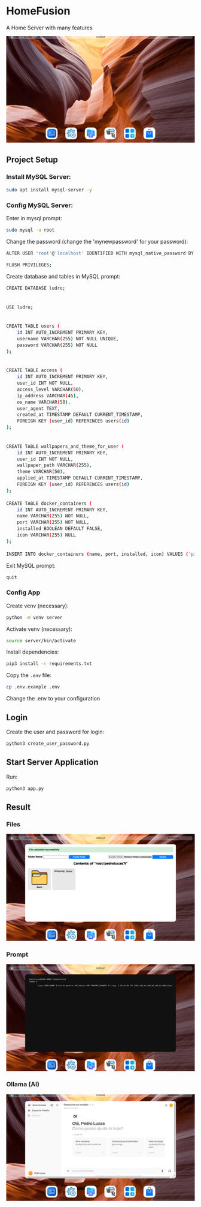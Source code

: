 # HomeFusion
 A Home Server with many features
 
![HomeFusion](screenshots/dashboard.png)
## Project Setup

### Install MySQL Server:
```sh
sudo apt install mysql-server -y
```

### Config MySQL Server:

Enter in mysql prompt:
```sh
sudo mysql -u root
```

Change the password (change the 'mynewpassword' for your password):
```sh
ALTER USER 'root'@'localhost' IDENTIFIED WITH mysql_native_password BY 'mynewpassword';
```

```sh
FLUSH PRIVILEGES;
```

Create database and tables in MySQL prompt:
```sh
CREATE DATABASE ludro;


USE ludro;


CREATE TABLE users (
    id INT AUTO_INCREMENT PRIMARY KEY,
    username VARCHAR(255) NOT NULL UNIQUE,
    password VARCHAR(255) NOT NULL
);


CREATE TABLE access (
    id INT AUTO_INCREMENT PRIMARY KEY,
    user_id INT NOT NULL,
    access_level VARCHAR(50),
    ip_address VARCHAR(45),
    os_name VARCHAR(50),
    user_agent TEXT,
    created_at TIMESTAMP DEFAULT CURRENT_TIMESTAMP,
    FOREIGN KEY (user_id) REFERENCES users(id)
);


CREATE TABLE wallpapers_and_theme_for_user (
    id INT AUTO_INCREMENT PRIMARY KEY,
    user_id INT NOT NULL,
    wallpaper_path VARCHAR(255),
    theme VARCHAR(50),
    applied_at TIMESTAMP DEFAULT CURRENT_TIMESTAMP,
    FOREIGN KEY (user_id) REFERENCES users(id)
);

CREATE TABLE docker_containers (
    id INT AUTO_INCREMENT PRIMARY KEY,
    name VARCHAR(255) NOT NULL,
    port VARCHAR(255) NOT NULL,
    installed BOOLEAN DEFAULT FALSE,
    icon VARCHAR(255) NULL
);

INSERT INTO docker_containers (name, port, installed, icon) VALUES ('pihole', '8090/admin', FALSE, '/static/icons/pihole.png');
```

Exit MySQL prompt:
```sh
quit
```

### Config App

Create venv (necessary):
```sh
python -m venv server
```

Activate venv (necessary):
```sh
source server/bin/activate
```

Install dependencies:
```sh
pip3 install -r requirements.txt
```

Copy the `.env` file:
```sh
cp .env.example .env
```

Change the .env to your configuration

## Login

Create the user and password for login:
```sh
python3 create_user_password.py
```

## Start Server Application

Run:
```sh
python3 app.py
```

## Result
### Files
![HomeFusion in files](screenshots/files.png)

### Prompt
![HomeFusion in prompt](screenshots/prompt.png)

### Ollama (AI)
![HomeFusion in prompt](screenshots/ollama.png)

